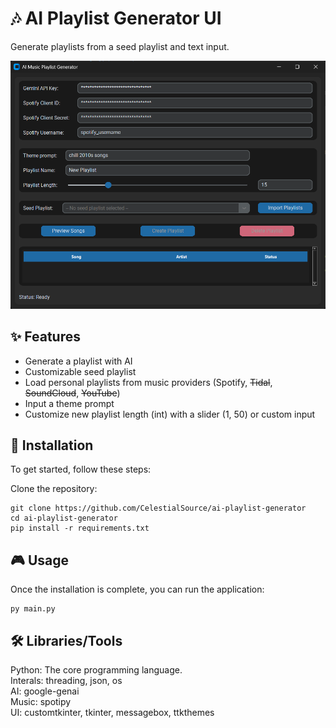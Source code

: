 # 🎶 AI Playlist Generator UI
Generate playlists from a seed playlist and text input.

![Example preview](example_preview.png)

## ✨ Features

- Generate a playlist with AI
- Customizable seed playlist
- Load personal playlists from music providers (Spotify, ~~Tidal~~, ~~SoundCloud~~, ~~YouTube~~)
- Input a theme prompt
- Customize new playlist length (int) with a slider (1, 50) or custom input

## 🚀 Installation
To get started, follow these steps:

Clone the repository:
```
git clone https://github.com/CelestialSource/ai-playlist-generator
cd ai-playlist-generator
pip install -r requirements.txt
```
## 🎮 Usage
Once the installation is complete, you can run the application:
```
py main.py
```
## 🛠️ Libraries/Tools
Python: The core programming language.<br>
Interals: threading, json, os<br>
AI: google-genai<br>
Music: spotipy<br>
UI: customtkinter, tkinter, messagebox, ttkthemes<br>